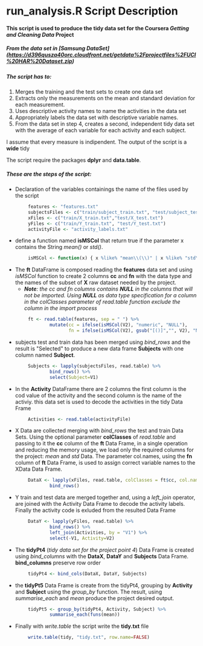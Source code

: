 
# run_analysis.R Script Description


#### This script is used to produce the tidy data set for **the Coursera *Getting and Cleaning Data* Project**


##### From the data set in [Samsung DataSet] (https://d396qusza40orc.cloudfront.net/getdata%2Fprojectfiles%2FUCI%20HAR%20Dataset.zip)

##### The script has to:
1. Merges the training and the test sets to create one data set 
2. Extracts only the measurements on the mean and standard deviation for each measurement. 
3. Uses descriptive activity names to name the activities in the data set
4. Appropriately labels the data set with descriptive variable names. 
5. From the data set in step 4, creates a second, independent tidy data set with the average of each variable for each activity and each subject.

I assume that every measure is indipendent. The output of the script is a **wide** tidy

The script require the packages **dplyr** and **data.table**.

##### These are the steps of the script:

* Declaration of the variables containings the name of the files used by the script

```R
        features <- "features.txt"
        subjectsFiles <- c("train/subject_train.txt", "test/subject_test.txt")
        xFiles <- c("train/X_train.txt","test/X_test.txt")
        yFiles <- c("train/Y_train.txt", "test/Y_test.txt")
        activityFile <- "activity_labels.txt"
```

* define a function named **isMSCol** that return true if the parameter x contains the 
String *mean()* or *std()*.

```R
        isMSCol <- function(x) { x %like% "mean\\(\\)" | x %like% "std\\(\\)" }
```

* The **ft** DataFrame is composed reading the **features** data set and using *isMSCol* function to create 2 columns **cc** and **fn** with the data type and the names of the subset of **X** raw dataset needed by the project.
  * ***Note**: the cc and fn columns contains **NULL** in the columns that will not be imported. Using **NULL** as data type
specification for a column in the colClasses parameter of read.table function exclude the column in the import process*

```R
        ft <- read.table(features, sep = " ") %>%
                mutate(cc = ifelse(isMSCol(V2), "numeric", "NULL"),
                       fn = ifelse(isMSCol(V2), gsub("[()]","", V2), "NULL"))    
```

* subjects test and train data has been merged using *bind_rows* and the result is "Selected" to produce a 
new data frame **Subjects** with one column named **Subject**.

```R
        Subjects <- lapply(subjectsFiles, read.table) %>% 
                bind_rows() %>%
                select(Subject=V1)
```
* In the **Activity** DataFrame there  are 2 columns the first column is the cod value
of the activity and the second column is the name of the activiy. this data set is used
to decode the activities in the tidy Data Frame

```R
        Activities <- read.table(activityFile)
```

* X Data are collected merging with *bind_rows* the test and train Data Sets. Using the optional
parameter **colClasses** of *read.table* and passing to it the **cc** column of the **ft** Data Frame, in a single operation and reducing the memory usage, we load only the required columns for the project: *mean* and *std* Data.
The parameter col.names, using the **fn** column of **ft** Data Frame, is used to assign correct variable names to the 
XData Data Frame.

```R
        DataX <- lapply(xFiles, read.table, colClasses = ft$cc, col.names = ft$fn ) %>%
                bind_rows()
```

* Y train and test data are merged together and, using a *left_join* operator, are joined with the Activity Data Frame to decode the activity labels. Finally the activity code is exluded from the resulted Data Frame

```R
        DataY <- lapply(yFiles, read.table) %>%
                bind_rows() %>%
                left_join(Activities, by = "V1") %>% 
                select(-V1, Activity=V2) 
```

* The **tidyPt4** (*tidy data set for the project point 4*) Data Frame is created using *bind_columns* with the **DataX**, **DataY** and **Subjects** Data Frame. **bind_columns** preserve row order

```R
        tidyPt4 <- bind_cols(DataX, DataY, Subjects)
```

* the **tidyPt5** Data Frame is create from the tidyPt4, grouping by **Activity** and **Subject** using the *group_by* function. The result, using *summarise_each* and *mean* produce the project desired output.

```R
        tidyPt5 <- group_by(tidyPt4, Activity, Subject) %>%
                summarise_each(funs(mean))
```

* Finally with *write.table* the script write the **tidy.txt** file

```R
        write.table(tidy, "tidy.txt", row.name=FALSE)
```
